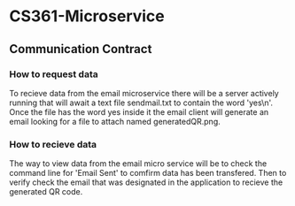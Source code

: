<h1>CS361-Microservice </h1>
<h2>Communication Contract</h2>
<h3>How to request data</h3>
To recieve data from the email microservice there will be a server actively running that will await a text file sendmail.txt to contain the word 'yes\n'. 
Once the file has the word yes inside it the email client will generate an email looking for a file to attach named generatedQR.png.
<h3>How to recieve data</h3> 
The way to view data from the email micro service will be to check the command line for 'Email Sent' to comfirm data has been transfered. Then to verify check
the email that was designated in the application to recieve the generated QR code. 
